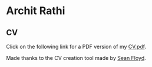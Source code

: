 # Archit Rathi

## CV

Click on the following link for a PDF version of my [CV.pdf](./Archit%20Rathi.pdf).

Made thanks to the CV creation tool made by [Sean Floyd](https://seanfloyd.ca).
